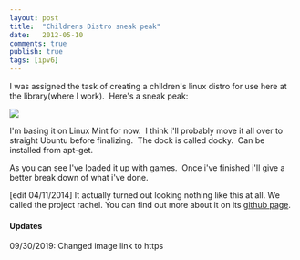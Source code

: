 ```yaml
---
layout: post
title:  "Childrens Distro sneak peak"
date:   2012-05-10
comments: true
publish: true
tags: [ipv6]
---
```

I was assigned the task of creating a children's linux distro for use here at the library(where I work).  Here's a sneak peak:

![][1]

<!--excerpt-->  

I'm basing it on Linux Mint for now.  I think i'll probably move it all over to straight Ubuntu before finalizing.  The dock is called docky.  Can be installed from apt-get.  

As you can see I've loaded it up with games.  Once i've finished i'll give a better break down of what i've done.

[edit 04/11/2014] It actually turned out looking nothing like this at all.  We called the project rachel. You can find out more about it on its [github page](https://github.com/geekgonecrazy/rachel).

[1]: https://lh5.ggpht.com/_BMKBVRf6mio/TcmQfVPmMbI/AAAAAAAAAh4/EKEKmhMUn5s/2011-05-10%2014.20.35.png

#### Updates
09/30/2019: Changed image link to https
